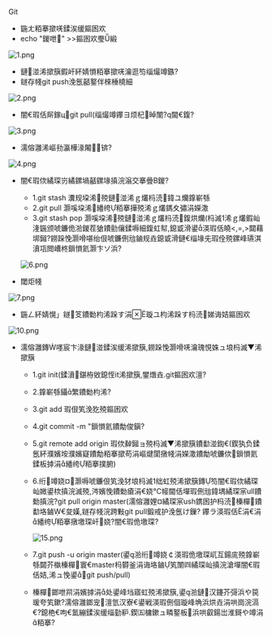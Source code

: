 
Git

* 鍦ㄤ粨搴撳唴鍒涘缓鏂囦欢
* echo "鍐呭" >>鏂囦欢璺緞

![1.png](https://upload-images.jianshu.io/upload_images/14466577-e10f318e7143938d.png?imageMogr2/auto-orient/strip%7CimageView2/2/w/1240)


* 鏈湴浠撳簱鍜屽紑婧愪粨搴撳唴瀹逛笉缁熶竴鏃?
* 鐩存帴git push浼氬嚭鐜伴棶棰橈細

![2.png](https://upload-images.jianshu.io/upload_images/14466577-e678537346164ddc.png?imageMogr2/auto-orient/strip%7CimageView2/2/w/1240)

* 闇€瑕佸厛鎵цgit pull(缁熶竴鑻ヨ烦杞晫闈?q閫€鍑?

![3.png](https://upload-images.jianshu.io/upload_images/14466577-2d452dfef575a6c9.png?imageMogr2/auto-orient/strip%7CimageView2/2/w/1240)

* 濡傛灉浠嶇劧瀛樺湪闂锛?

![4.png](https://upload-images.jianshu.io/upload_images/14466577-820739cd0518e53c.png?imageMogr2/auto-orient/strip%7CimageView2/2/w/1240)

* 闇€瑕佽繘琛岃繘鏍堝嚭鏍堟搷浣滃交搴曡В鍐?
	*  1.git stash 瀵规垜浠殑鏈湴浠ｇ爜杩涜鍏ユ爤鎿嶄綔
	*  2.git pull  灏嗘垜浠繙绔粨搴撶殑浠ｇ爜鎷夊彇涓嬫潵
	*  3.git stash pop  灏嗘垜浠殑鏈湴浠ｇ爜杩涜鍑烘爤(杩滅浠ｇ爜鍜屾湰鍦颁唬鐮佹湁鍐茬獊鐨勯儴鍒嗕細鍑虹幇,鎴戜滑鍙渶瑕佸皢<,=,>閮藉垹鎺?鐒跺悗灏嗗啿绐佷唬鐮侀兘鏀规垚鎴戜滑鏈€缁堟兂瑕佺殑鏍峰瓙淇濆瓨閲嶆柊鎻愪氦灏卞ソ浜?
	
	![6.png](https://upload-images.jianshu.io/upload_images/14466577-2f4906e6640e120e.png?imageMogr2/auto-orient/strip%7CimageView2/2/w/1240)

* 閾炬帴


![7.png](https://upload-images.jianshu.io/upload_images/14466577-1d2c3126c32e6c35.png?imageMogr2/auto-orient/strip%7CimageView2/2/w/1240)

* 鍦ㄥ紑婧愰」鐩笅鐨勬枃浠跺す涓璇ユ枃浠跺す杩涜娣诲姞鏂囦欢

![10.png](https://upload-images.jianshu.io/upload_images/14466577-b6812b05956eeb1d.png?imageMogr2/auto-orient/strip%7CimageView2/2/w/1240)

* 濡傛灉鏄嚜宸卞湪鏈湴鍒涘缓浠撳簱,鐒跺悗灏嗗唴瀹瑰悓姝ュ埌杩滅▼浠撳簱
	* 1.git init(鍒濆鍖栫敓鎴恎it浠撳簱,鐢熸垚.git鏂囦欢澶?
	* 2.鎿嶄綔鑷繁鐨勬枃浠?
	* 3.git add 瑕佷笂浼犵殑鏂囦欢
	* 4.git commit -m "鎻愪氦鐨勪俊鎭?
	* 5.git remote add origin 瑕佽繛鎺ョ殑杩滅▼浠撳簱鐨勫湴鍧€(鍥犱负鍒氬紑濮嬪垵濮嬪寲鐨勪粨搴撳苟涓嶇煡閬撴帴涓嬫潵鐨勪唬鐮佽鎻愪氦鍒板摢涓繙绔粨搴撲腑)
	* 6.绗竴娆¤灏嗕唬鐮佷笂浼犲埌杩滅绌虹殑浠撳簱鏄笉闇€瑕佽繘琛屾媺鍙栨搷浣滅殑,涔嬪悗鐨勬瘡涓€娆℃帹閫佸墠瑕侀兘鍏堣繘琛宲ull鐨勬搷浣?git pull origin master(濡傛灉娌¤繘琛宲ush鎸囦护杩涜榛樿鐨勫垎鏀€夋嫨,鐩存帴浣跨敤git pull鍛戒护浼氬け鏁?
		鑻ラ渶瑕佸涓€涓繙绔粨搴撴墽琛屽娆?闇€瑕佹墽琛?
		
		![15.png](https://upload-images.jianshu.io/upload_images/14466577-7cc6adb6fa62f8f9.png?imageMogr2/auto-orient/strip%7CimageView2/2/w/1240)
		
	* 7.git push -u origin master(鍙湁绗竴娆￠渶瑕佹墽琛屼互鍚庣殑鎿嶄綔閮芥槸榛樿寰€master杩欎釜涓诲垎鏀笂闈㈣繘琛屾搷浣滄墠闇€瑕佸姞,浠ュ悗鍙git push/pull)
		
	* 榛樿鎯呭喌涓嬪摢涓处鍙峰垱寤虹殑浠撳簱,鍙湁鏈汉鑳芥彁浜や笢瑗夸笂鏉?濡傛灉鎯宠澶氫汉寮€鍙戦渶瑕侀個璇峰埆浜烘垚涓哄崗浣滆€?鎴栬€呴€氳繃鍒涘缓缁勭粐.鍥㈤槦鏉ュ疄鐜板浜哄叡鍚岀淮鎶や竴涓粨搴?
	 

	 
	 






